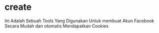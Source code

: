 # create
Ini Adalah Sebuah Tools Yang Digunakan Untuk membuat Akun Facebook Secara Mudah dan otomatis Mendapatkan Cookies

